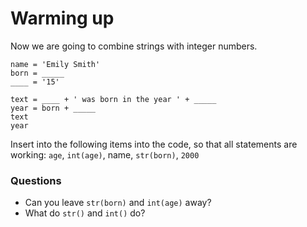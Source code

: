 
# Warming up

Now we are going to combine strings with integer numbers.

    name = 'Emily Smith'
    born = _____
    ____ = '15'

    text = ____ + ' was born in the year ' + _____
    year = born + _____
    text
    year

Insert into the following items into the code, so that all statements are working: `age`, `int(age)`, name, `str(born)`, `2000`

### Questions

* Can you leave `str(born)` and `int(age)` away?
* What do `str()` and `int()` do?